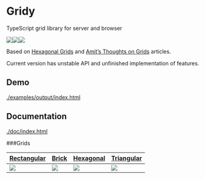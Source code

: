 # Gridy

TypeScript grid library for server and browser

![](https://darosh.github.io/gridy/examples/output/demo1.svg)![](https://darosh.github.io/gridy/examples/output/demo2.svg)![](https://darosh.github.io/gridy/examples/output/demo3.svg)

Based on [Hexagonal Grids](http://www.redblobgames.com/grids/hexagons/)  and [Amit’s Thoughts on Grids](http://www-cs-students.stanford.edu/~amitp/game-programming/grids/) articles.

Current version has unstable API and unfinished implementation of features.

## Demo

[./examples/output/index.html](//darosh.github.io/gridy/examples/index.html)

## Documentation

[./doc/index.html](//darosh.github.io/gridy/doc/index.html)

###Grids

|[Rectangular](https://darosh.github.io/gridy/doc/classes/rectangulargrid.html)|[Brick](https://darosh.github.io/gridy/doc/classes/brickgrid.html)|[Hexagonal](https://darosh.github.io/gridy/doc/classes/hexagonalgrid.html)|[Triangular](https://darosh.github.io/gridy/doc/classes/triangulargrid.html)|
|-|-|-|-|
|![](https://darosh.github.io/gridy/examples/output/rectangular-grid.svg)|![](https://darosh.github.io/gridy/examples/output/brick-grid.svg)|![](https://darosh.github.io/gridy/examples/output/hexagonal-grid.svg)|![](https://darosh.github.io/gridy/examples/output/triangular-grid.svg)|
